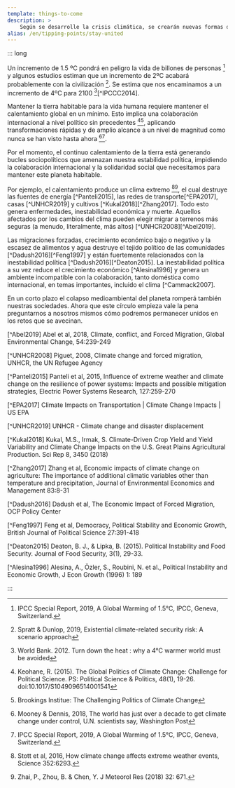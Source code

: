```yaml
---
template: things-to-come
description: >
    Según se desarrolle la crisis climática, se crearán nuevas formas de dividirnos, poniendo a prueba la resilencia de nuestra sociedad. Este tipo de futuro sólo puede empeorar las condiciones de vida de la mayor parte de la población. La división de la sociedad representa un riesgo para la unidad, especialmente en un contexto donde se requiere cooperación a escala global.
alias: /en/tipping-points/stay-united
---
```


::: long

Un incremento de 1.5 ºC pondrá en peligro la vida de billones de personas [^IPCCsr15] y algunos estudios estiman que un incremento de 2ºC acabará probablemente con la civilización [^Spratt2019]. Se estima que nos encaminamos a un incremento de 4ºC para 2100 [^WorldBank2012][^IPCCC2014].

Mantener la tierra habitable para la vida humana requiere mantener el calentamiento global en un mínimo. Esto implica una colaboración internacional a nivel político sin precedentes [^Keohane2014][^Kamarck2019], aplicando transformaciones rápidas y de amplio alcance a un nivel de magnitud como nunca se han visto hasta ahora [^WaPo2018][^IPCCsr15].

Por el momento, el continuo calentamiento de la tierra está generando bucles sociopolíticos que amenazan nuestra estabilidad política, impidiendo la colaboración internacional y la solidaridad social que necesitamos para mantener este planeta habitable.

Por ejemplo, el calentamiento produce un clima extremo [^Stott2016][^ Zhai2018], el cual destruye las fuentes de energía [^Panteli2015], las redes de transporte[^EPA2017], casas [^UNHCR2019] y cultivos [^Kukal2018][^Zhang2017]. Todo esto genera enfermedades, inestabilidad económica y muerte. Aquellos afectados por los cambios del clima pueden elegir migrar a terrenos más seguras (a menudo, literalmente, más altos) [^UNHCR2008][^Abel2019].

Las migraciones forzadas, crecimiento económico bajo o negativo y la escasez de alimentos y agua destruye el tejido político de las comunidades [^Dadush2016][^Feng1997] y están fuertemente relacionados con la inestabilidad política [^Dadush2016][^Deaton2015]. La inestabilidad política a su vez reduce el crecimiento económico [^Alesina1996] y genera un ambiente incompatible con la colaboración, tanto doméstica como internacional, en temas importantes, incluido el clima [^Cammack2007].

En un corto plazo el colapso medioambiental del planeta romperá también nuestras sociedades. Ahora que este círculo empieza vale la pena preguntarnos a nosotros mismos cómo podremos permanecer unidos en los retos que se avecinan.

[^IPCCsr15]: IPCC Special Report, 2019, A Global Warming of 1.5°C, IPCC, Geneva, Switzerland.

[^WaPo2018]: Mooney & Dennis, 2018, The world has just over a decade to get climate change under control, U.N. scientists say, Washington Post

[^Spratt2019]: Spratt & Dunlop, 2019, Existential climate-related security risk:  A scenario approach

[^Keohane2014]: Keohane, R. (2015). The Global Politics of Climate Change: Challenge for Political Science. PS: Political Science & Politics, 48(1), 19-26. doi:10.1017/S1049096514001541

[^WorldBank2012]: World Bank. 2012. Turn down the heat : why a 4°C warmer world must be avoided

[^IPCC2014]: IPCC, 2014, Climate Change 2014: Synthesis Report. Contribution of Working Groups I, II and III to the Fifth Assessment Report of the Intergovernmental Panel on Climate Change, IPCC, Geneva, Switzerland.

[^Kamarck2019]: Brookings Institue: The Challenging Politics of Climate Change

[^Stott2016]: Stott et al, 2016, How climate change affects extreme weather events, Science 352:6293.

[^ Zhai2018]: Zhai, P., Zhou, B. & Chen, Y. J Meteorol Res (2018) 32: 671.

[^Cammack2017]: Understanding the political economy of climate change is vital to tackling it, Overseas Development Institute Opinion

[^Abel2019] Abel et al, 2018, Climate, conflict, and Forced Migration, Global Environmental Change, 54:239-249

[^UNHCR2008]  Piguet, 2008, Climate change and forced migration, UNHCR, the UN Refugee Agency

[^Panteli2015] Panteli et al, 2015, Influence of extreme weather and climate change on the resilience of power systems: Impacts and possible mitigation strategies, Electric Power Systems Research, 127:259-270

[^EPA2017] Climate Impacts on Transportation | Climate Change Impacts | US EPA

[^UNHCR2019] UNHCR - Climate change and disaster displacement

[^Kukal2018] Kukal, M.S., Irmak, S. Climate-Driven Crop Yield and Yield Variability and Climate Change Impacts on the U.S. Great Plains Agricultural Production. Sci Rep 8, 3450 (2018)

[^Zhang2017] Zhang et al, Economic impacts of climate change on agriculture: The importance of additional climatic variables other than temperature and precipitation, Journal of Environmental Economics and Management 83:8-31

[^Dadush2016] Dadush et al, The Economic Impact of Forced Migration, OCP Policy Center

[^Feng1997] Feng et al, Democracy, Political Stability and Economic Growth, British Journal of Political Science 27:391-418

[^Deaton2015] Deaton, B. J., & Lipka, B. (2015). Political Instability and Food Security. Journal of Food Security, 3(1), 29-33.

[^Alesina1996] Alesina, A., Özler, S., Roubini, N. et al., Political Instability and Economic Growth, J Econ Growth (1996) 1: 189

:::
